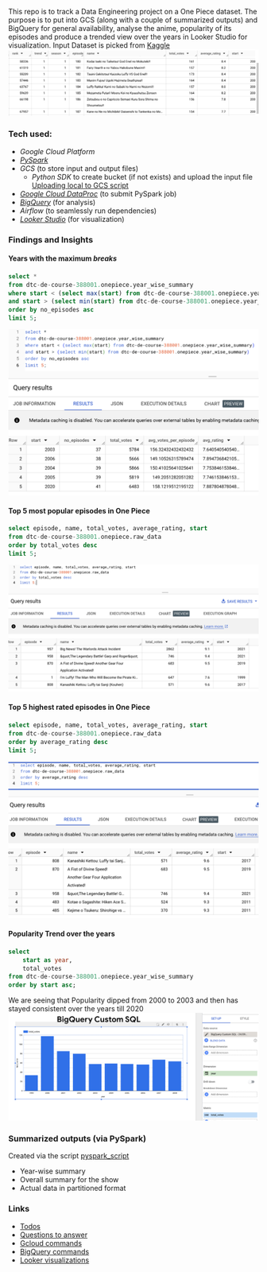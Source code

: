 This repo is to track a Data Engineering project on a One Piece dataset. The purpose is to put into GCS (along with a couple of summarized outputs) and BigQuery for general availability, analyse the anime, popularity of its episodes and produce a trended view  over the years in Looker Studio for visualization.
Input Dataset is picked from [Kaggle](https://www.kaggle.com/datasets/aditya2803/one-piece-anime)
![Sample Data](./images/sample_data.png)


### Tech used:
- _Google Cloud Platform_
- [_PySpark_](./analysis_file.py)
- _GCS_ (to store input and output files)
    - _Python SDK_ to create bucket (if not exists) and upload the input file [Uploading local to GCS script](./uploading_local_to_GCS.py)
- [_Google Cloud DataProc_](./gcloud_commands.md) (to submit PySpark job)
- [_BigQuery_](./bigquery_commands.md) (for analysis)
- _Airflow_ (to seamlessly run dependencies)
- [_Looker Studio_](./Looker_studio_view.md) (for visualization)

### Findings and Insights
#### Years with the maximum _breaks_
```sql
select *
from dtc-de-course-388001.onepiece.year_wise_summary
where start < (select max(start) from dtc-de-course-388001.onepiece.year_wise_summary)
and start > (select min(start) from dtc-de-course-388001.onepiece.year_wise_summary)
order by no_episodes asc 
limit 5;
```
![max_break_years](./images/max_break_years.png)

#### Top 5 most popular episodes in One Piece
```sql
select episode, name, total_votes, average_rating, start
from dtc-de-course-388001.onepiece.raw_data
order by total_votes desc
limit 5;
```
![5 most popular episodes](./images/5-popular-episodes.png)


#### Top 5 highest rated episodes in One Piece
```sql
select episode, name, total_votes, average_rating, start
from dtc-de-course-388001.onepiece.raw_data
order by average_rating desc
limit 5;
```

![5 highest rated episodes](./images/5-highest-rated-episodes.png)


#### Popularity Trend over the years
```sql
select 
    start as year,
    total_votes
from dtc-de-course-388001.onepiece.year_wise_summary
order by start asc;
```

We are seeing that Popularity dipped from 2000 to 2003 and then has stayed consistent over the years till 2020
![Year Wise Trend](./images/Popularity_by_year.png)


### Summarized outputs (via PySpark)
Created via the script [pyspark_script](./analysis_file.py)
- Year-wise summary
- Overall summary for the show
- Actual data in partitioned format



### Links
- [Todos](/todos.md)
- [Questions to answer](./questions.md)
- [Gcloud commands](./gcloud_commands.md)
- [BigQuery commands](./bigquery_commands.md)
- [Looker visualizations](./Looker_studio_view.md)


